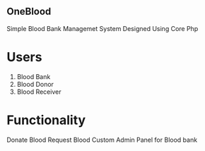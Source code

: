 ## OneBlood

Simple Blood Bank Managemet System Designed Using Core Php


# Users 
  1) Blood Bank
  2) Blood Donor
  3) Blood  Receiver

# Functionality
  Donate Blood
  Request Blood
  Custom Admin Panel for Blood bank

 
